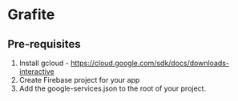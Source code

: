 # Grafite

## Pre-requisites

1. Install gcloud - https://cloud.google.com/sdk/docs/downloads-interactive
2. Create Firebase project for your app
3. Add the google-services.json to the root of your project.
